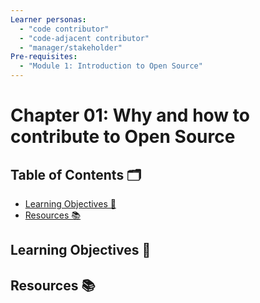 ```yaml
---
Learner personas:
  - "code contributor"
  - "code-adjacent contributor"
  - "manager/stakeholder"
Pre-requisites:
  - "Module 1: Introduction to Open Source"
---
```


# Chapter 01: Why and how to contribute to Open Source

## Table of Contents 🗂️

- [Learning Objectives 🧠](#Learning-Objectives)
- [Resources 📚](#Resources)

## Learning Objectives 🧠

## Resources 📚
